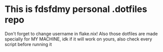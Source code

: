 # This is fdsfdmy personal .dotfiles repo
Don't forget to change username in flake.nix!
Also those dotfiles are made specially for MY MACHINE, idk if it will work on yours, also check every script before running it
